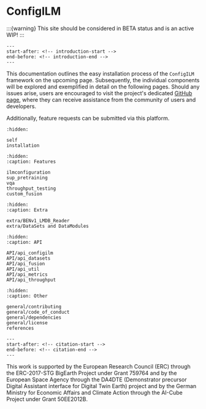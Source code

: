 # ConfigILM

:::{warning}
This site should be considered in BETA status and is an active WIP!
:::

```{include} ../README.md
---
start-after: <!-- introduction-start -->
end-before: <!-- introduction-end -->
---
```

This documentation outlines the easy installation process of the
`ConfigILM` framework on the upcoming page.
Subsequently, the individual components will be explored and exemplified in detail on the following pages.
Should any issues arise, users are encouraged to visit the project's dedicated [GitHub page](https://github.com/lhackel-tub/ConfigILM),
where they can receive assistance from the community of users and developers.

Additionally, feature requests can be submitted via this platform.

```{toctree}
:hidden:

self
installation
```

```{toctree}
:hidden:
:caption: Features

ilmconfiguration
sup_pretraining
vqa
throughput_testing
custom_fusion
```

```{toctree}
:hidden:
:caption: Extra

extra/BENv1_LMDB_Reader
extra/DataSets and DataModules
```


```{toctree}
:hidden:
:caption: API

API/api_configilm
API/api_datasets
API/api_fusion
API/api_util
API/api_metrics
API/api_throughput
```

```{toctree}
:hidden:
:caption: Other

general/contributing
general/code_of_conduct
general/dependencies
general/license
references
```


```{include} ../README.md
---
start-after: <!-- citation-start -->
end-before: <!-- citation-end -->
---
```

This work is supported by the European Research Council (ERC) through the ERC-2017-STG
BigEarth Project under Grant 759764 and by the European Space Agency through the DA4DTE
(Demonstrator precursor Digital Assistant interface for Digital Twin Earth) project and
by the German Ministry for Economic Affairs and Climate Action through the AI-Cube
Project under Grant 50EE2012B.
